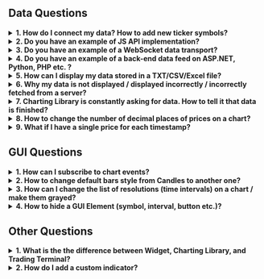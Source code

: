 ## Data Questions

<!--
To be consistent please make sure that each item of file has the following structure:
<details><summary>
<b>NUM. TITLE</b>
</summary><p>

DESCRIPTION

</details>
-->

<!-- markdownlint-disable no-inline-html -->

<details><summary>
<b>1. How do I connect my data? How to add new ticker symbols?</b>
</summary><p>

The Charting Library should be used by technical specialists.
It requires advanced skills in JavaScript and deep knowledge of WEB protocols.
You should know it yourself or have/hire people who know this.
Additionally, if you don't have a WEB API, you will need at least a server language programmer and a system administrator to implement a WEB API on the server side.

We’ve done a lot of work to make the process of connecting data simple and clear.

First, you need to read and understand this article: [How to connect my data](Connecting-Data)

If you still have questions, open [Demo Chart](https://charting-library.tradingview.com), then open Debugger-Network and filter requests by `demo_feed`. You will see all requests and corresponding responses in the [UDF](UDF) format.

</details>

<details><summary>
<b>2. Do you have an example of JS API implementation?</b>
</summary><p>

The UDF Adapter is an example of the JS API implementation. [Its code](https://github.com/tradingview/charting_library/tree/master/datafeeds/udf) is not minified and it is written in such a way that our clients can understand how it works.

</details>

<details><summary>
<b>3. Do you have an example of a WebSocket data transport?</b>
</summary><p>

You can find an example of WebSocket streaming in the [Tutorial](https://github.com/tradingview/charting-library-tutorial).

</details>

<details><summary>
<b>4. Do you have an example of a back-end data feed on ASP.NET, Python, PHP etc. ?</b>
</summary><p>

The only example of a back-end feed that we have is written on Javascript for NodeJS. You can find it here: [yahoo_datafeed](https://github.com/tradingview/yahoo_datafeed)

</details>

<details><summary>
<b>5. How can I display my data stored in a TXT/CSV/Excel file?</b>
</summary><p>

First of all, the Charting Library is not intended to display data from files. It is used to display bars data from a server. Secondly, you should keep in mind that according to the agreement you should use Charting Library on public websites only. If you still want to use a file as the source of data you will need to do the following steps:

1. Write an application using any server language (.NET, PHP, NodeJS, Python, etc.). This application should read the file and provide the data from it in [UDF](UDF) format over HTTP(S).

    Note: You can provide data in another format or use a WebSocket to transfer it, but in this case you will need to implement a [JS API](JS-Api) adapter on a client.
1. You should either have a static IP or register a domain so a browser can send requests to your server.
1. Open `index.html` and replace `demo_feed.tradingview.com` with the URL to your server.

</details>

<details><summary>
<b>6. Why my data is not displayed / displayed incorrectly / incorrectly fetched from a server?</b>
</summary><p>

The first thing you should do is open `index.html` or your script where you create the library widget and put the following line in the initialization options of the widget: `debug: true,`.
Once you have done that, you will see lots of helpful information in your browser console.
Most of important actions that happen in the library are explained in the console.

Please read [Symbology](Symbology) thoroughly. Most of errors with data happen because of incorrect symbol settings.

</details>

<details><summary>
<b>7. Charting Library is constantly asking for data. How to tell it that data is finished?</b>
</summary><p>

Specifically for this purpose, there is a flag that can be added to the responses from your server that tells the library that there is no more data on the server.
It is called `no_data` for [UDF](UDF#bars) and `noData` for [JS API](JS-Api#getbarssymbolinfo-resolution-from-to-onhistorycallback-onerrorcallback-firstdatarequest)

</details>

<details><summary>
<b>8. How to change the number of decimal places of prices on a chart?</b>
</summary><p>

Please read [Symbology](Symbology) thoroughly. The number of decimal places is calculated based on `minmov` and `pricescale` values.

</details>

<details><summary>
<b>9. What if I have a single price for each timestamp?</b>
</summary><p>

You still can display your data if you have only one price for each timestamp, but obviously you will not be able to display the data as bars/candles. Since the library is intended to display different styles of data: candles, bars, histogram, you are supposed to provide Open, High, Low, Close and optional Volume for each timestamp. If you have only one price, you can pass `Open = High = Low = Close = price`. For better view of this data, you can change the default chart style to “Line” (see GUI Questions).

</details>

## GUI Questions

<details><summary>
<b>1. How can I subscribe to chart events?</b>
</summary><p>

We have a few ways to subscribe to the events:

1. Subscribing to general events that are related to a whole chart layout, not a specific chart.
    [Open article](Widget-Methods#subscribing-to-chart-events)
1. Subscribing to events that are related to a single chart
    [Open article](Chart-Methods#subscribing-to-chart-events)

Check the result value of subscription methods.
Some of them return a [Subscription](Subscription) object that has methods `subscribe`/`unsubscribe`. The others accept a callback function.

</details>

<details><summary>
<b>2. How to change default bars style from Candles to another one?</b>
</summary><p>

You need to use [overrides](Widget-Constructor#overrides) of the Widget Constructor. Add `mainSeriesProperties.style` key. You can find allowed values in [this article](Overrides)

</details>

<details><summary>
<b>3. How can I change the list of resolutions (time intervals) on a chart / make them grayed?</b>
</summary><p>

* List of the resolutions displayed in a pop-up on a chart is defined by [supported_resolutions](JS-Api#supported_resolutions) from the data feed configuration.
* Resolutions available for a certain instrument are defined by [supported_resolutions](Symbology#supported_resolutions) from the instrument/symbol information.
* If you support intraday resolutions, you need to set [has_intraday](Symbology#has_intraday)
* Additionally, if you support seconds, you need to set [has_seconds](Symbology#has_seconds)
* If you support daily resolutions, you should set [has_daily](Symbology#has_daily)
* If you support weeks and months, you should set [has_weekly_and_monthly](Symbology#has_weekly_and_monthly)
* Additionally, you should set the resolutions, which are provided by your server for [intraday resolutions](Symbology#intraday_multipliers) and separately for [seconds](Symbology#seconds_multipliers).
* If an instrument supports (`supported_resolutions`) more resolutions that can be provided by the server (`intraday_multipliers`), the other resolutions are constructed by the chart.

</details>

<details><summary>
<b>4. How to hide a GUI Element (symbol, interval, button etc.)?</b>
</summary><p>

* Most of GUI elements can be hidden using [Featuresets](Featuresets). Please look at the [Interactive map of featuresets](http://tradingview.github.io/featuresets.html) to find what you need.
* There are base elements that cannot be hidden, but if you still want to get rid of them you can use [CSS customization](Widget-Constructor#custom_css_url). Please note that the names, classes, and identifiers of DOM elements may be changed in future versions of the product without any notifications.

</details>

## Other Questions

<details><summary>
<b>1. What is the the difference between Widget, Charting Library, and Trading Terminal?</b>
</summary><p>

* [Widget](https://tradingview.com/widget/) is connected to TradingView data. Perfect for websites, blogs, and forums where you need a fast & free solution.

    Integration is simply cutting & pasting pre-made iframe code. It has lots of display modes.

* [Charting Library](https://www.tradingview.com/HTML5-stock-forex-bitcoin-charting-library/) is a chart with your data.

    This is a standalone solution that you download, host on your servers, connect your data & use in your site/app for free.

* [Trading Terminal](https://www.tradingview.com/trading-terminal/) is a standalone product that is licensed to brokers.

    It includes all features available in the Charting Library, but it also has trading functionality, multiple chart layouts, watchlists, details, news widgets, and other advanced tools.

    It has its own licensing fees associated with it.

</details>

<details><summary>
<b>2. How do I add a custom indicator?</b>
</summary><p>

At the moment there is only one way to add custom indicators. It is described in a [dedicated article](Creating-Custom-Studies).

</details>

<!-- markdownlint-enable no-inline-html -->
